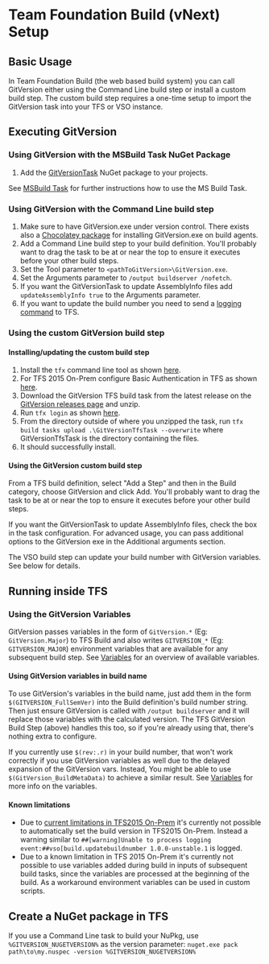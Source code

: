 # Team Foundation Build (vNext) Setup
## Basic Usage
In Team Foundation Build (the web based build system) you can call GitVersion either using the Command Line build step or install a custom build step. The custom build step requires a one-time setup to import the GitVersion task into your TFS or VSO instance.

## Executing GitVersion
### Using GitVersion with the MSBuild Task NuGet Package
1. Add the [GitVersionTask](https://www.nuget.org/packages/GitVersionTask/) NuGet package to your projects.

See [MSBuild Task](/usage/msbuild-task) for further instructions how to use the MS Build Task.

### Using GitVersion with the Command Line build step
1. Make sure to have GitVersion.exe under version control. There exists also a [Chocolatey package](https://chocolatey.org/packages/GitVersion.Portable) for installing GitVersion.exe on build agents.
2. Add a Command Line build step to your build definition. You'll probably want to drag the task to be at or near the top to ensure it executes before your other build steps.
3. Set the Tool parameter to `<pathToGitVersion>\GitVersion.exe`.
4. Set the Arguments parameter to `/output buildserver /nofetch`.
5. If you want the GitVersionTask to update AssemblyInfo files add `updateAssemblyInfo true` to the Arguments parameter. 
6. If you want to update the build number you need to send a [logging command](https://github.com/Microsoft/vso-agent-tasks/blob/master/docs/authoring/commands.md) to TFS.

### Using the custom GitVersion build step
#### Installing/updating the custom build step
1. Install the `tfx` command line tool as shown [here](https://github.com/Microsoft/tfs-cli/blob/master/README.md#install).
2. For TFS 2015 On-Prem configure Basic Authentication in TFS as shown [here](https://github.com/Microsoft/tfs-cli/blob/master/docs/configureBasicAuth.md).
3. Download the GitVersion TFS build task from the latest release on the [GitVersion releases page](https://github.com/GitTools/GitVersion/releases) and unzip.
4. Run `tfx login` as shown [here](https://github.com/Microsoft/tfs-cli/blob/master/README.md#login).
5. From the directory outside of where you unzipped the task, run `tfx build tasks upload .\GitVersionTfsTask --overwrite` where GitVersionTfsTask is the directory containing the files.
6. It should successfully install.

#### Using the GitVersion custom build step
From a TFS build definition, select "Add a Step" and then in the Build category, choose GitVersion and click Add. You'll probably want to drag the task to be at or near the top to ensure it executes before your other build steps.

If you want the GitVersionTask to update AssemblyInfo files, check the box in the task configuration. For advanced usage, you can pass additional options to the GitVersion exe in the Additional arguments section.

The VSO build step can update your build number with GitVersion variables. See below for details.


## Running inside TFS
### Using the GitVersion Variables
GitVersion passes variables in the form of `GitVersion.*` (Eg: `GitVersion.Major`) to TFS Build and also writes `GITVERSION_*` (Eg: `GITVERSION_MAJOR`) environment variables that are available for any subsequent build step. 
See [Variables](/more-info/variables/) for an overview of available variables.


#### Using GitVersion variables in build name
To use GitVersion's variables in the build name, just add them in the form `$(GITVERSION_FullSemVer)` into the Build definition's build number string. Then just ensure GitVersion is called with
`/output buildserver` and it will replace those variables with the calculated version.
The TFS GitVersion Build Step (above) handles this too, so if you're already using that, there's nothing extra to configure.

If you currently use `$(rev:.r)` in your build number, that won't work correctly if you 
use GitVersion variables as well due to the delayed expansion of the GitVersion vars. Instead,
You might be able to use `$(GitVersion_BuildMetaData)` to achieve a similar result.
See [Variables](/more-info/variables/) for more info on the variables.


#### Known limitations
* Due to [current limitations in TFS2015 On-Prem](https://github.com/Microsoft/vso-agent-tasks/issues/380) it's currently not possible to automatically set the build version in TFS2015 On-Prem. Instead a warning similar to `##[warning]Unable to process logging event:##vso[build.updatebuildnumber 1.0.0-unstable.1` is logged.
* Due to a known limitation in TFS 2015 On-Prem it's currently not possible to use variables added during build in inputs of subsequent build tasks, since the variables are processed at the beginning of the build. 
As a workaround environment variables can be used in custom scripts.

## Create a NuGet package in TFS
If you use a Command Line task to build your NuPkg, use `%GITVERSION_NUGETVERSION%` as the version parameter: `nuget.exe pack path\to\my.nuspec -version %GITVERSION_NUGETVERSION%`